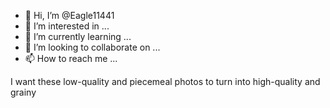 - 👋 Hi, I’m @Eagle11441
- 👀 I’m interested in ...
- 🌱 I’m currently learning ...
- 💞️ I’m looking to collaborate on ...
- 📫 How to reach me ...

<!---
Eagle11441/Eagle11441 is a ✨ special ✨ repository because its `README.md` (this file) appears on your GitHub profile.
You can click the Preview link to take a look at your changes.
--->I want these low-quality and piecemeal photos to turn into high-quality and grainy
